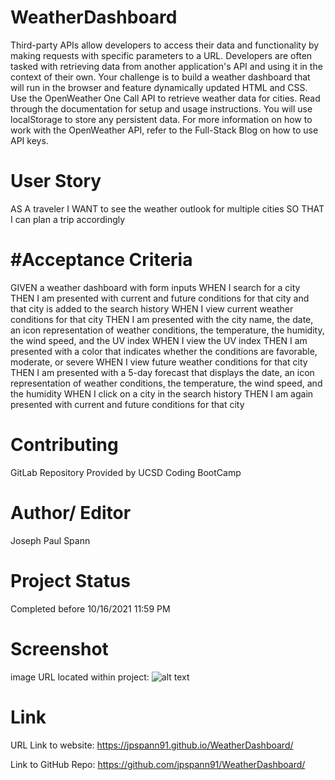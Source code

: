 # WeatherDashboard
Third-party APIs allow developers to access their data and functionality by making requests with specific parameters to a URL. Developers are often tasked with retrieving data from another application's API and using it in the context of their own. Your challenge is to build a weather dashboard that will run in the browser and feature dynamically updated HTML and CSS.
Use the OpenWeather One Call API to retrieve weather data for cities. Read through the documentation for setup and usage instructions. You will use localStorage to store any persistent data. For more information on how to work with the OpenWeather API, refer to the Full-Stack Blog on how to use API keys.

# User Story
AS A traveler
I WANT to see the weather outlook for multiple cities
SO THAT I can plan a trip accordingly


# #Acceptance Criteria
GIVEN a weather dashboard with form inputs
WHEN I search for a city
THEN I am presented with current and future conditions for that city and that city is added to the search history
WHEN I view current weather conditions for that city
THEN I am presented with the city name, the date, an icon representation of weather conditions, the temperature, the humidity, the wind speed, and the UV index
WHEN I view the UV index
THEN I am presented with a color that indicates whether the conditions are favorable, moderate, or severe
WHEN I view future weather conditions for that city
THEN I am presented with a 5-day forecast that displays the date, an icon representation of weather conditions, the temperature, the wind speed, and the humidity
WHEN I click on a city in the search history
THEN I am again presented with current and future conditions for that city





# Contributing
GitLab Repository Provided by UCSD Coding BootCamp

# Author/ Editor
Joseph Paul Spann

# Project Status
Completed before 10/16/2021 11:59 PM

# Screenshot
image URL located within project: ![alt text](./assets/images/weatherDashboard.gif)

# Link
URL Link to website: https://jpspann91.github.io/WeatherDashboard/

Link to GitHub Repo: https://github.com/jpspann91/WeatherDashboard/